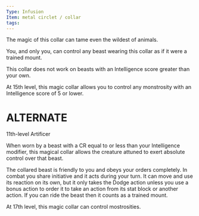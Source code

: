 ```yaml
---
Type: Infusion
Item: metal circlet / collar
tags:
---
```

The magic of this collar can tame even the wildest of animals.

You, and only you, can control any beast wearing this collar as if it were a trained mount. 

This collar does not work on beasts with an Intelligence score greater than your own.

At 15th level, this magic collar allows you to control any monstrosity with an Intelligence score of 5 or lower.


# ALTERNATE
11th-level Artificer

When worn by a beast with a CR equal to or less than your Intelligence modifier, this magical collar allows the creature attuned to exert absolute control over that beast.

The collared beast is friendly to you and obeys your orders completely. In combat you share initiative and it acts during your turn. It can move and use its reaction on its own, but it only takes the Dodge action unless you use a bonus action to order it to take an action from its stat block or another action. If you can ride the beast then it counts as a trained mount.

At 17th level, this magic collar can control mostrosities.